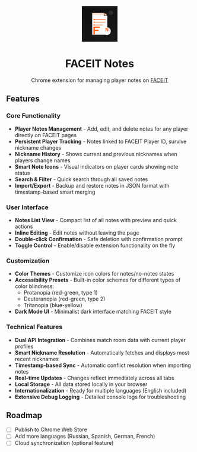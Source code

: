<div align="center">
  <img src="icons/icon128.png" alt="FACEIT Notes" width="96" height="96">
  <h1>FACEIT Notes</h1>
  <p>Chrome extension for managing player notes on <a href="https://www.faceit.com">FACEIT</a></p>
</div>

## Features

### Core Functionality
- **Player Notes Management** - Add, edit, and delete notes for any player directly on FACEIT pages
- **Persistent Player Tracking** - Notes linked to FACEIT Player ID, survive nickname changes
- **Nickname History** - Shows current and previous nicknames when players change names
- **Smart Note Icons** - Visual indicators on player cards showing note status
- **Search & Filter** - Quick search through all saved notes
- **Import/Export** - Backup and restore notes in JSON format with timestamp-based smart merging

### User Interface
- **Notes List View** - Compact list of all notes with preview and quick actions
- **Inline Editing** - Edit notes without leaving the page
- **Double-click Confirmation** - Safe deletion with confirmation prompt
- **Toggle Control** - Enable/disable extension functionality on the fly

### Customization
- **Color Themes** - Customize icon colors for notes/no-notes states
- **Accessibility Presets** - Built-in color schemes for different types of color blindness:
  - Protanopia (red-green, type 1)
  - Deuteranopia (red-green, type 2)
  - Tritanopia (blue-yellow)
- **Dark Mode UI** - Minimalist dark interface matching FACEIT style

### Technical Features
- **Dual API Integration** - Combines match room data with current player profiles
- **Smart Nickname Resolution** - Automatically fetches and displays most recent nicknames
- **Timestamp-based Sync** - Automatic conflict resolution when importing notes
- **Real-time Updates** - Changes reflect immediately across all tabs
- **Local Storage** - All data stored locally in your browser
- **Internationalization** - Ready for multiple languages (English included)
- **Extensive Debug Logging** - Detailed console logs for troubleshooting

## Roadmap

- [ ] Publish to Chrome Web Store
- [ ] Add more languages (Russian, Spanish, German, French)
- [ ] Cloud synchronization (optional feature)
